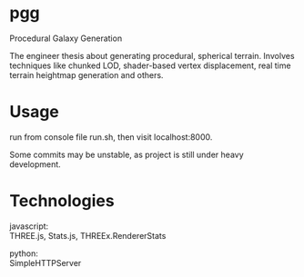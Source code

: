 pgg
===

Procedural Galaxy Generation

The engineer thesis about generating procedural, spherical terrain. Involves techniques like chunked LOD, shader-based vertex displacement, real time terrain heightmap generation and others.

Usage
===

run from console file run.sh, then visit localhost:8000. 

Some commits may be unstable, as project is still under heavy development. 

Technologies
===

javascript:  
THREE.js, Stats.js, THREEx.RendererStats  

python:  
SimpleHTTPServer
